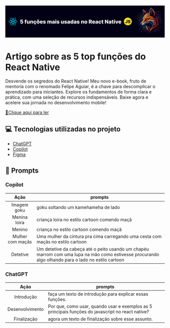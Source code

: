 <p align="center">
<img 
    src="./assets/banner.png"
    flex=1  
/>
</p>

# Artigo sobre as 5 top funções do React Native
 Desvende os segredos do React Native! Meu novo e-book, fruto de mentoria com o renomado Felipe Aguiar, é a chave para descomplicar o aprendizado para iniciantes. Explore os fundamentos de forma clara e prática, com uma seleção de recursos indispensáveis. Baixe agora e acelere sua jornada no desenvolvimento mobile! 

 <a href="https://web.dio.me/articles/por-que-como-e-quando-usar-as-principais-funcoes-do-react-native?back=/articles" title="View PDF now"> 📕Clique aqui para ler</a>

## 💻 Tecnologias utilizadas no projeto

- [ChatGPT](https://chat.openai.com/)
- [Copilot](https://www.bing.com/chat)
- [Figma](https://www.figma.com)

## 🧠 Prompts

### Copilot
|   Ação   | prompts                                                                            |
| :------: | ---------------------------------------------------------------------------------- |
| Imagem goku | goku soltando um kamehameha de lado|
|Menina loira|criança loira no estilo cartoon comendo maçã|
|Menino|criança no estilo cartoon comendo maçã|
|Mulher com maçãs|Uma mulher da cintura pra cima carregando uma cesta com maçãs no estilo cartoon|
|Detetive|Um detetive da cabeça até o peito usando um chapéu marrom com uma lupa na mão como estivesse procurando algo olhando para o lado no estilo cartoon|

### ChatGPT

|   Ação   | prompts                                  |
| :------: | ---------------------------------------- |
| Introdução | faça um texto de introdução para explicar essas funções.|
| Desenvolvimento |Por que, como usar, quando usar e exemplos as 5 principais funções do javascript no react native? |
| Finalização | agora um texto de finalização sobre esse assunto. |